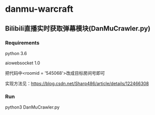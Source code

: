 # danmu-warcraft
## Bilibili直播实时获取弹幕模块(DanMuCrawler.py)
### Requirements
python 3.6

aiowebsocket 1.0

把代码中<roomid = '545068'>改成目标房间号即可

实现方法见：https://blog.csdn.net/Sharp486/article/details/122466308

### Run
python3 DanMuCrawler.py
